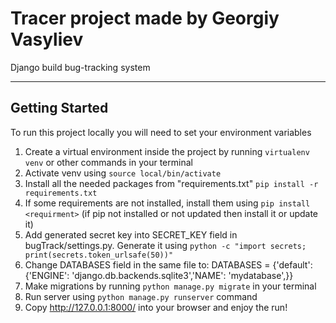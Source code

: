 # Tracer project made by Georgiy Vasyliev

Django build bug-tracking system

---

## Getting Started

To run this project locally you will need to set your environment variables

1. Create a virtual environment inside the project by running `virtualenv venv` or other commands in your terminal
3. Activate venv using `source local/bin/activate`
4. Install all the needed packages from "requirements.txt" `pip install -r requirements.txt`
5. If some requirements are not installed, install them using `pip install <requirment>` (if pip not installed or not updated then install it or update it)
6. Add generated secret key into SECRET_KEY field in bugTrack/settings.py. Generate it using `python -c "import secrets; print(secrets.token_urlsafe(50))"`
7. Change DATABASES field in the same file to: DATABASES = {'default': {'ENGINE': 'django.db.backends.sqlite3','NAME': 'mydatabase',}}
8. Make migrations by running `python manage.py migrate` in your terminal
9. Run server using `python manage.py runserver` command
10. Copy http://127.0.0.1:8000/ into your browser and enjoy the run!











